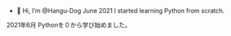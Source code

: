 - 👋 Hi, I’m @Hangu-Dog
June 2021 I started learning Python from scratch.

2021年6月 Pythonを０から学び始めました。


<!---
Hangu-Dog/Hangu-Dog is a ✨ special ✨ repository because its `README.md` (this file) appears on your GitHub profile.
You can click the Preview link to take a look at your changes.
--->
